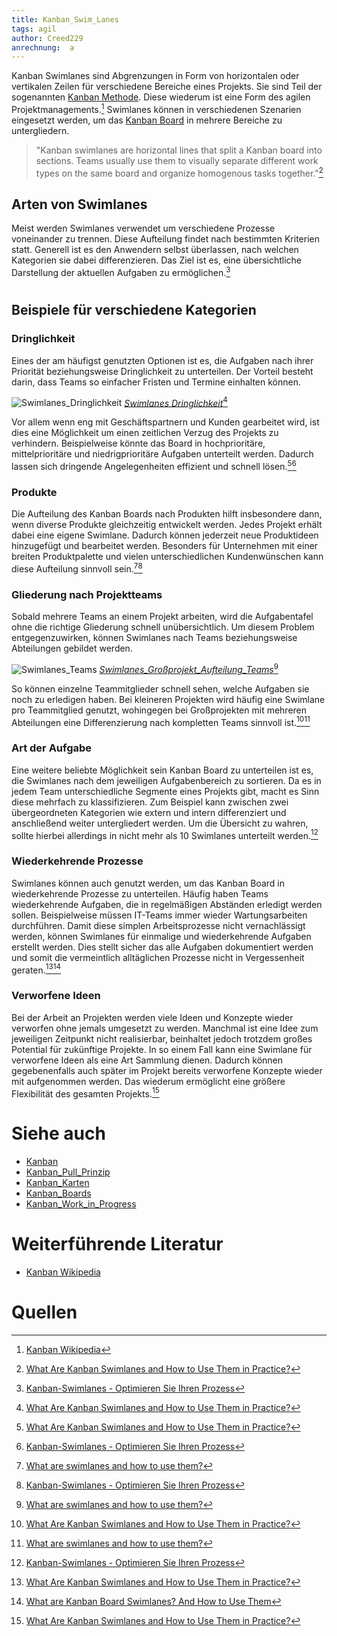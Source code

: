 ```yaml
---
title: Kanban_Swim_Lanes
tags: agil 
author: Creed229
anrechnung:  a
---
```


Kanban Swimlanes sind Abgrenzungen in Form von horizontalen oder vertikalen Zeilen für verschiedene Bereiche eines Projekts. Sie sind Teil der sogenannten [Kanban Methode](Kanban.md). Diese wiederum ist eine Form des agilen Projektmanagements.[^2]  Swimlanes können in verschiedenen Szenarien eingesetzt werden, um das [Kanban Board](Kanban_Boards.md) in mehrere Bereiche zu untergliedern.
> "Kanban swimlanes are horizontal lines that split a Kanban board into sections. Teams usually use them to visually separate different work types on the same board and organize homogenous tasks together."[^1]




## Arten von Swimlanes 

Meist werden Swimlanes verwendet um verschiedene Prozesse voneinander zu trennen. Diese Aufteilung findet nach bestimmten Kriterien statt.
Generell ist es den Anwendern selbst überlassen, nach welchen Kategorien sie dabei differenzieren. Das Ziel ist es, eine übersichtliche Darstellung der aktuellen Aufgaben zu ermöglichen.[^3]
#
## Beispiele für verschiedene Kategorien



### **Dringlichkeit**
Eines der am häufigst genutzten Optionen ist es, die Aufgaben nach ihrer Priorität beziehungsweise Dringlichkeit zu unterteilen. Der Vorteil besteht darin, dass Teams so einfacher Fristen und Termine einhalten können. 

![Swimlanes_Dringlichkeit](https://kanbanize.com/wp-content/uploads/website-images/kanban-resources/support_kanban_board.png)
[*Swimlanes Dringlichkeit*](https://kanbanize.com/wp-content/uploads/website-images/kanban-resources/support_kanban_board.png)[^1]

Vor allem wenn eng mit Geschäftspartnern und Kunden gearbeitet wird, ist dies eine Möglichkeit um einen zeitlichen Verzug des Projekts zu verhindern. Beispielweise könnte das Board in hochprioritäre, mittelprioritäre und niedrigprioritäre Aufgaben unterteilt werden. Dadurch lassen sich dringende Angelegenheiten effizient und schnell lösen.[^1][^3]

### **Produkte**
Die Aufteilung des Kanban Boards nach Produkten hilft insbesondere dann, wenn diverse Produkte gleichzeitig entwickelt werden. Jedes Projekt erhält dabei eine eigene Swimlane. Dadurch können jederzeit neue Produktideen hinzugefügt und bearbeitet werden. Besonders für Unternehmen mit einer breiten Produktpalette und vielen unterschiedlichen Kundenwünschen kann diese Aufteilung sinnvoll sein.[^4][^3]

### **Gliederung nach Projektteams**
Sobald mehrere Teams an einem Projekt arbeiten, wird die Aufgabentafel ohne die richtige Gliederung schnell unübersichtlich. Um diesem Problem entgegenzuwirken, können Swimlanes nach Teams beziehungsweise Abteilungen gebildet werden.

![Swimlanes_Teams](https://static.kanbantool.com/support/kanban-board/swimlane-per-team.png)
[*Swimlanes_Großprojekt_Aufteilung_Teams*](https://static.kanbantool.com/support/kanban-board/swimlane-per-team.png)[^4]

So können einzelne Teammitglieder schnell sehen, welche Aufgaben sie noch zu erledigen haben. Bei kleineren Projekten wird häufig eine Swimlane pro Teammitglied genutzt, wohingegen bei Großprojekten mit mehreren Abteilungen eine Differenzierung nach kompletten Teams sinnvoll ist.[^1][^4]


### **Art der Aufgabe**
Eine weitere beliebte Möglichkeit sein Kanban Board zu unterteilen ist es, die Swimlanes nach dem jeweiligen Aufgabenbereich zu sortieren. Da es in jedem Team  unterschiedliche Segmente eines Projekts gibt, macht es Sinn diese mehrfach zu klassifizieren. Zum Beispiel kann zwischen zwei übergeordneten Kategorien wie extern und intern differenziert und anschließend weiter untergliedert werden. Um die Übersicht zu wahren, sollte hierbei allerdings in nicht mehr als 10 Swimlanes unterteilt werden.[^3]

### **Wiederkehrende Prozesse**
Swimlanes können auch genutzt werden, um das Kanban Board in wiederkehrende Prozesse zu unterteilen. Häufig haben Teams wiederkehrende Aufgaben, die in regelmäßigen Abständen erledigt werden sollen. Beispielweise müssen IT-Teams immer wieder Wartungsarbeiten durchführen. Damit diese simplen Arbeitsprozesse nicht vernachlässigt werden, können Swimlanes für einmalige und wiederkehrende Aufgaben erstellt werden. Dies stellt sicher das alle Aufgaben dokumentiert werden und somit die vermeintlich alltäglichen Prozesse nicht in Vergessenheit geraten.[^1][^5]

### **Verworfene Ideen**
Bei der Arbeit an Projekten werden viele Ideen und Konzepte wieder verworfen ohne jemals umgesetzt zu werden. Manchmal ist eine Idee zum jeweiligen Zeitpunkt nicht realisierbar, beinhaltet jedoch trotzdem großes Potential für zukünftige Projekte. In so einem Fall kann eine Swimlane für verworfene Ideen als eine Art Sammlung dienen. Dadurch können gegebenenfalls auch später im Projekt bereits verworfene Konzepte wieder mit aufgenommen werden. Das wiederum ermöglicht eine größere Flexibilität des gesamten Projekts.[^1]

#

# Siehe auch

* [Kanban](Kanban.md)
* [Kanban_Pull_Prinzip](Kanban_Pull_Prinzip.md)
* [Kanban_Karten](Kanban_Karten.md)
* [Kanban_Boards](Kanban_Boards.md)
* [Kanban_Work_in_Progress](Kanban_Work_in_Progress.md)

# Weiterführende Literatur

* [Kanban Wikipedia](https://de.wikipedia.org/wiki/Kanban)


# Quellen

[^1]: [What Are Kanban Swimlanes and How to Use Them in Practice?](https://kanbanize.com/kanban-resources/kanban-software/kanban-swimlanes)

[^2]: [Kanban Wikipedia](https://de.wikipedia.org/wiki/Kanban)

[^3]: [Kanban-Swimlanes - Optimieren Sie Ihren Prozess](https://teamhood.com/de/kanban-ressourcen/kanban-swimlanes-fuer-sie/)

[^4]: [What are swimlanes and how to use them?](https://kanbantool.com/support/kanban-board/what-are-swimlanes)

[^5]:  [What are Kanban Board Swimlanes? And How to Use Them](https://blog.planview.com/what-are-kanban-board-swimlanes-and-how-to-use-them/)

